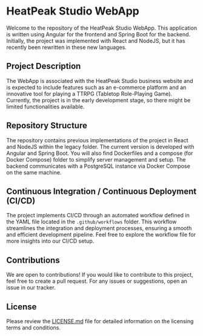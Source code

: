 # HeatPeak Studio WebApp

Welcome to the repository of the HeatPeak Studio WebApp. This application is written using Angular for the frontend and Spring Boot for the backend. Initially, the project was implemented with React and NodeJS, but it has recently been rewritten in these new languages.

## Project Description

The WebApp is associated with the HeatPeak Studio business website and is expected to include features such as an e-commerce platform and an innovative tool for playing a TTRPG (Tabletop Role-Playing Game). Currently, the project is in the early development stage, so there might be limited functionalities available.

## Repository Structure

The repository contains previous implementations of the project in React and NodeJS within the legacy folder. The current version is developed with Angular and Spring Boot. You will also find Dockerfiles and a compose (for Docker Compose) folder to simplify server management and setup. The backend communicates with a PostgreSQL instance via Docker Compose on the same machine.

## Continuous Integration / Continuous Deployment (CI/CD)

The project implements CI/CD through an automated workflow defined in the YAML file located in the `.github/workflows` folder. This workflow streamlines the integration and deployment processes, ensuring a smooth and efficient development pipeline. Feel free to explore the workflow file for more insights into our CI/CD setup.

## Contributions

We are open to contributions! If you would like to contribute to this project, feel free to create a pull request. For any issues or suggestions, open an issue in our tracker.

## License

Please review the [LICENSE.md](LICENSE.md) file for detailed information on the licensing terms and conditions.